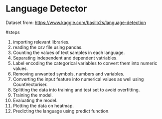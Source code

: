 # Language Detector
Dataset from: https://www.kaggle.com/basilb2s/language-detection

#steps
1. importing relevant libraries.
2. reading the csv file using pandas.
3. Counting the values of text samples in each language.
4. Separating independent and dependent vatriables.
5. Label encoding the categorical variables to convert them into numeric values.
6. Removing unwanted symbols, numbers and variables.
7. Converting the input feature into numerical values as well using CountVectoriser.
8. Splitting the data into training and test set to avoid overfitting.
9. Training the model.
10. Evaluating the model.
11. Plotting the data on heatmap.
12. Predicting the language using predict function.
